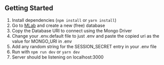 ## Getting Started
1. Install dependencies (`npm install` or `yarn install`)
2. Go to [MLab](mlab.com) and create a new (free) database
3. Copy the Database URI to connect using the Mongo Driver
4. Change your .env.default file to just .env and paste the copied uri as the value for MONGO_URI in .env
5. Add any random string for the SESSION_SECRET entry in your .env file
6. Run with `npm run dev` or `yarn dev`
7. Server should be listening on localhost:3000
